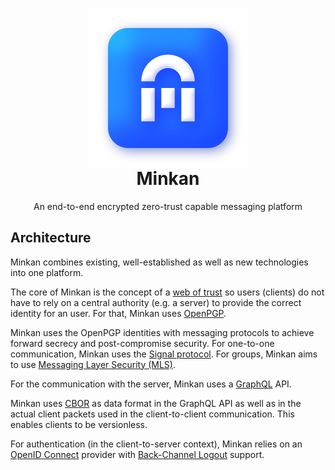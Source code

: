 
<p align="center" style="margin-bottom: 0px !important;">
  <img width="256" src="https://raw.githubusercontent.com/minkan-chat/brand/main/assets/3d/logo-borders%40512.png" alt="Material Bread logo" align="center">
</p>
<h1 align="center" style="margin-top: 0px;">Minkan</h1>

<p align="center">An end-to-end encrypted zero-trust capable messaging platform</p>

## Architecture

Minkan combines existing, well-established as well as new technologies into one platform. 

The core of Minkan is the concept of a [web of trust] so users (clients) do not have to rely on a 
central authority (e.g. a server) to provide the correct identity for an user. For that, Minkan uses [OpenPGP].

Minkan uses the OpenPGP identities with messaging protocols to achieve forward secrecy and post-compromise security.
For one-to-one communication, Minkan uses the [Signal protocol]. For groups, Minkan aims to use [Messaging Layer Security (MLS)].

For the communication with the server, Minkan uses a [GraphQL] API.

Minkan uses [CBOR] as data format in the GraphQL API as well as in the actual client packets used in the client-to-client communication.
This enables clients to be versionless.

For authentication (in the client-to-server context), Minkan relies on an [OpenID Connect] provider with [Back-Channel Logout] support.

[web of trust]: https://en.wikipedia.org/wiki/Web_of_trust
[OpenPGP]: https://www.openpgp.org/
[Signal protocol]:https://signal.org/docs/
[Messaging Layer Security (MLS)]: https://messaginglayersecurity.rocks/
[GraphQL]: https://graphql.org/
[CBOR]: https://cbor.io/
[OpenID Connect]: https://openid.net/connect/
[Back-Channel Logout]: https://openid.net/specs/openid-connect-backchannel-1_0.html
